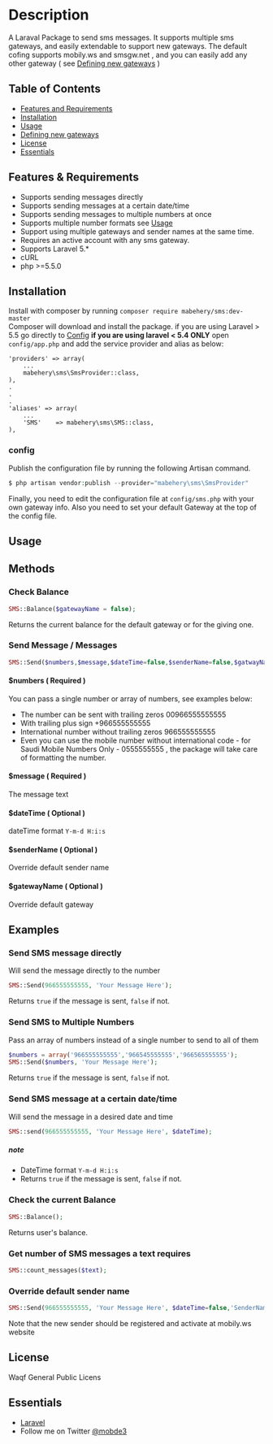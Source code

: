 # Description

A Laraval Package to send sms messages. It supports multiple sms gateways, and easily extendable to support new gateways.
The default cofing supports mobily.ws and smsgw.net , and you can easily add any other gateway ( see [Defining new gateways](#gateways) )

## Table of Contents

- [Features and Requirements](#features)
- [Installation](#installation)
- [Usage](#usage)
- [Defining new gateways](#gateways)
- [License](#License)
- [Essentials](#essentials)

## Features & Requirements

* Supports sending messages directly
* Supports sending messages at a certain date/time
* Supports sending messages to multiple numbers at once
* Supports multiple number formats see [Usage](#usage)
* Support using multiple gateways and sender names at the same time.
* Requires an active account with any sms gateway.
* Supports Laravel 5.*
* cURL 
* php >=5.5.0

## Installation

Install with composer by running  `composer require mabehery/sms:dev-master`  
Composer will download and install the package. if you are using Laravel > 5.5 go directly to [Config](#config)
**if you are using laravel < 5.4 ONLY**
open `config/app.php` and add the service provider and alias as below:

    'providers' => array(
        ...
        mabehery\sms\SmsProvider::class,
    ),
    .
    .
    .
    'aliases' => array(
        ...
        'SMS'    => mabehery\sms\SMS::class,
    ),

### config
Publish the configuration file by running the following Artisan command.

```php
$ php artisan vendor:publish --provider="mabehery\sms\SmsProvider"
```
Finally, you need to edit the configuration file at  `config/sms.php` with your own gateway info. Also you need to set your default Gateway at the top of the config file.

## Usage

## Methods
### Check Balance
```php 
SMS::Balance($gatewayName = false);
```
Returns the current balance for the default gateway or for the giving one.
### Send Message / Messages
```php 
SMS::Send($numbers,$message,$dateTime=false,$senderName=false,$gatwayName=false);
```
#### $numbers ( Required )

You can pass a single number or array of numbers, see examples below:

* The number can be sent with trailing zeros 00966555555555 
* With trailing plus sign +966555555555 
* International number without trailing zeros 966555555555 
* Even you can use the mobile number without international code - for Saudi Mobile Numbers Only - 0555555555 , the package will take care of formatting the number.

#### $message ( Required )
The message text

#### $dateTime ( Optional )
dateTime format `Y-m-d H:i:s`

#### $senderName ( Optional )
Override default sender name

#### $gatewayName ( Optional )
Override default gateway

## Examples
### Send SMS message directly
Will send the message directly to the number
```php 
SMS::Send(966555555555, 'Your Message Here');
```
Returns `true` if the message is sent, `false` if not.
### Send SMS to Multiple Numbers
Pass an array of numbers instead of a single number to send to all of them
```php 
$numbers = array('966555555555','966545555555','966565555555');
SMS::Send($numbers, 'Your Message Here');
```
Returns `true` if the message is sent, `false` if not.
### Send SMS message at a certain date/time
Will send the message in a desired date and time
```php 
SMS::send(966555555555, 'Your Message Here', $dateTime);
```
##### note
* DateTime format `Y-m-d H:i:s`
* Returns `true` if the message is sent, `false` if not.


### Check the current Balance
```php 
SMS::Balance();
```
Returns user's balance.

### Get number of SMS messages a text requires

```php 
SMS::count_messages($text);
```

### Override default sender name

```php 
SMS::Send(966555555555, 'Your Message Here', $dateTime=false,'SenderName');
```
Note that the new sender should be registered and activate at mobily.ws website


## License

Waqf General Public Licens

## Essentials
* [Laravel](https://laravel.com)
* Follow me on Twitter [@mobde3](https://twitter.com/mobde3/)
